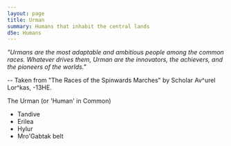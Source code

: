 ```yaml
---
layout: page
title: Urman
summary: Humans that inhabit the central lands
d5e: Humans
---
```


<em>"Urmans are the most adaptable and ambitious people among the common races. Whatever drives them, Urman are the innovators, 
the achievers, and the pioneers of the worlds."</em>

-- Taken from "The Races of the Spinwards Marches" by Scholar Av^urel Lor^kas, -13HE.

The Urman (or 'Human' in Common)

- Tandive
- Erilea
- Hylur
- Mro'Gabtak belt

